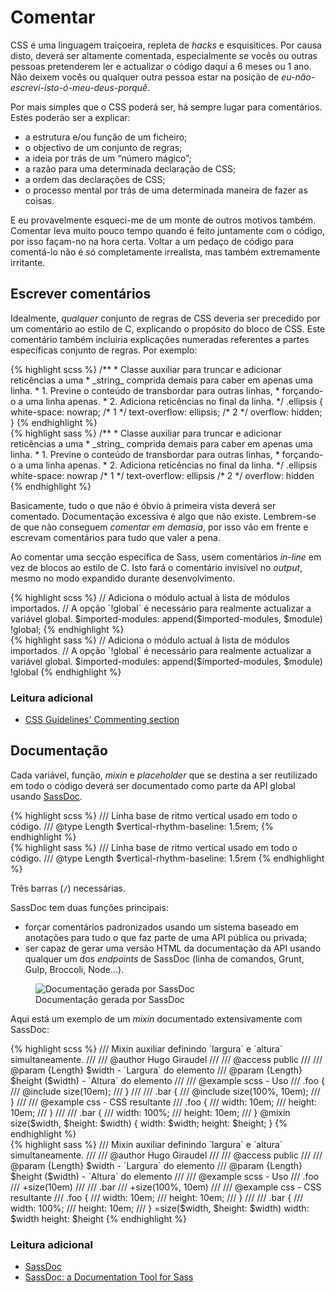 
# Comentar

CSS é uma linguagem traiçoeira, repleta de _hacks_ e esquisitices. Por causa disto, deverá ser altamente comentada, especialmente se vocês ou outras pessoas pretenderem ler e actualizar o código daqui a 6 meses ou 1 ano. Não deixem vocês ou qualquer outra pessoa estar na posição de *eu-não-escrevi-isto-ó-meu-deus-porquê*.

Por mais simples que o CSS poderá ser, há sempre lugar para comentários. Estes poderão ser a explicar:

* a estrutura e/ou função de um ficheiro;
* o objectivo de um conjunto de regras;
* a ideia por trás de um “número mágico”;
* a razão para uma determinada declaração de CSS;
* a ordem das declarações de CSS;
* o processo mental por trás de uma determinada maneira de fazer as coisas.

E eu provavelmente esqueci-me de um monte de outros motivos também. Comentar leva muito pouco tempo quando é feito juntamente com o código, por isso façam-no na hora certa. Voltar a um pedaço de código para comentá-lo não é só completamente irrealista, mas também extremamente irritante.






## Escrever comentários

Idealmente, *qualquer* conjunto de regras de CSS deveria ser precedido por um comentário ao estilo de C, explicando o propósito do bloco de CSS. Este comentário também incluiria explicações numeradas referentes a partes específicas conjunto de regras. Por exemplo:

<div class="code-block">
  <div class="code-block__wrapper" data-syntax="scss">
{% highlight scss %}
/**
 * Classe auxiliar para truncar e adicionar reticências a uma
 * _string_ comprida demais para caber em apenas uma linha.
 * 1. Previne o conteúdo de transbordar para outras linhas,
 *    forçando-o a uma linha apenas.
 * 2. Adiciona reticências no final da linha.
 */
.ellipsis {
  white-space: nowrap; /* 1 */
  text-overflow: ellipsis; /* 2 */
  overflow: hidden;
}
{% endhighlight %}
  </div>
  <div class="code-block__wrapper" data-syntax="sass">
{% highlight sass %}
/**
 * Classe auxiliar para truncar e adicionar reticências a uma
 * _string_ comprida demais para caber em apenas uma linha.
 * 1. Previne o conteúdo de transbordar para outras linhas,
 *    forçando-o a uma linha apenas.
 * 2. Adiciona reticências no final da linha.
 */
.ellipsis
  white-space: nowrap /* 1 */
  text-overflow: ellipsis /* 2 */
  overflow: hidden
{% endhighlight %}
  </div>
</div>

Basicamente, tudo o que não é óbvio à primeira vista deverá ser comentado. Documentação excessiva é algo que não existe. Lembrem-se de que não conseguem *comentar em demasia*, por isso vão em frente e escrevam comentários para tudo que valer a pena.

Ao comentar uma secção específica de Sass, usem comentários *in-line* em vez de blocos ao estilo de C. Isto fará o comentário invisível no *output*, mesmo no modo expandido durante desenvolvimento.

<div class="code-block">
  <div class="code-block__wrapper" data-syntax="scss">
{% highlight scss %}
// Adiciona o módulo actual à lista de módulos importados.
// A opção `!global` é necessário para realmente actualizar a variável global.
$imported-modules: append($imported-modules, $module) !global;
{% endhighlight %}
  </div>
  <div class="code-block__wrapper" data-syntax="sass">
{% highlight sass %}
// Adiciona o módulo actual à lista de módulos importados.
// A opção `!global` é necessário para realmente actualizar a variável global.
$imported-modules: append($imported-modules, $module) !global
{% endhighlight %}
  </div>
</div>



### Leitura adicional

* [CSS Guidelines' Commenting section](http://cssguidelin.es/#commenting)






## Documentação

Cada variável, função, *mixin* e *placeholder* que se destina a ser reutilizado em todo o código deverá ser documentado como parte da API global usando [SassDoc](http://sassdoc.com).

<div class="code-block">
  <div class="code-block__wrapper" data-syntax="scss">
{% highlight scss %}
/// Linha base de ritmo vertical usado em todo o código.
/// @type Length
$vertical-rhythm-baseline: 1.5rem;
{% endhighlight %}
  </div>
  <div class="code-block__wrapper" data-syntax="sass">
{% highlight sass %}
/// Linha base de ritmo vertical usado em todo o código.
/// @type Length
$vertical-rhythm-baseline: 1.5rem
{% endhighlight %}
  </div>
</div>

<div class="note">
  <p>Três barras (<code>/</code>) necessárias.</p>
</div>

SassDoc tem duas funções principais:

* forçar comentários padronizados usando um sistema baseado em anotações para tudo o que faz parte de uma API pública ou privada;
* ser capaz de gerar uma versão HTML da documentação da API usando qualquer um dos *endpoints* de SassDoc (linha de comandos, Grunt, Gulp, Broccoli, Node...).

<figure role="group">
<img alt="Documentação gerada por SassDoc" src="http://sassdoc.com/develop/assets/images/preview-image.png" />
<figcaption>Documentação gerada por SassDoc</figcaption>
</figure>

Aqui está um exemplo de um _mixin_ documentado extensivamente com SassDoc:

<div class="code-block">
  <div class="code-block__wrapper" data-syntax="scss">
{% highlight scss %}
/// Mixin auxiliar definindo `largura` e `altura` simultaneamente.
///
/// @author Hugo Giraudel
///
/// @access public
///
/// @param {Length} $width - `Largura` do elemento
/// @param {Length} $height ($width) - `Altura` do elemento
///
/// @example scss - Uso
///   .foo {
///     @include size(10em);
///   }
///
///   .bar {
///     @include size(100%, 10em);
///   }
///
/// @example css - CSS resultante
///   .foo {
///     width: 10em;
///     height: 10em;
///   }
///
///   .bar {
///     width: 100%;
///     height: 10em;
///   }
@mixin size($width, $height: $width) {
  width: $width;
  height: $height;
}
{% endhighlight %}
  </div>
  <div class="code-block__wrapper" data-syntax="sass">
{% highlight sass %}
/// Mixin auxiliar definindo `largura` e `altura` simultaneamente.
///
/// @author Hugo Giraudel
///
/// @access public
///
/// @param {Length} $width - `Largura` do elemento
/// @param {Length} $height ($width) - `Altura` do elemento
///
/// @example scss - Uso
///   .foo
///     +size(10em)
///
///   .bar
///     +size(100%, 10em)
///
/// @example css - CSS resultante
///   .foo {
///     width: 10em;
///     height: 10em;
///   }
///
///   .bar {
///     width: 100%;
///     height: 10em;
///   }
=size($width, $height: $width)
  width: $width
  height: $height
{% endhighlight %}
  </div>
</div>



### Leitura adicional

* [SassDoc](http://sassdoc.com)
* [SassDoc: a Documentation Tool for Sass](http://www.sitepoint.com/sassdoc-documentation-tool-sass/)
